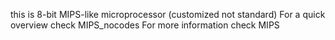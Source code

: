 this is 8-bit MIPS-like microprocessor (customized not standard)
For a quick overview check MIPS_nocodes
For more information check MIPS

